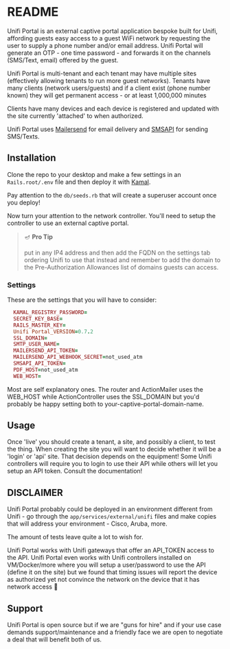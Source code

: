 # README

Unifi Portal is an external captive portal application bespoke built for Unifi, affording guests easy access to a guest WiFi network
by requesting the user to supply a phone number and/or email address. Unifi Portal will generate an OTP - one time password -
and forwards it on the channels (SMS/Text, email) offered by the guest.

Unifi Portal is multi-tenant and each tenant may have multiple sites (effectively allowing tenants to run more guest networks).
Tenants have many clients (network users/guests) and if a client exist (phone number known) they will get permanent access - or
at least 1,000,000 minutes

Clients have many devices and each device is registered and updated with the site currently 'attached' to when authorized.

Unifi Portal uses [Mailersend](https://mailersend.com) for email delivery and [SMSAPI](https://smsapi.com) for sending SMS/Texts.

## Installation

Clone the repo to your desktop and make a few settings in an `Rails.root/.env` file and then deploy it with [Kamal](https://kamal-deploy.org/).

Pay attention to the `db/seeds.rb` that will create a superuser account once you deploy!

Now turn your attention to the network controller. You'll need to setup the controller to use an external captive portal.

> 🪔 **Pro Tip**
>
>put in any IP4 address and then add the FQDN on the settings tab ordering Unifi to use that instead and remember to add the domain to the Pre-Authorization Allowances list of domains guests can access.

### Settings

These are the settings that you will have to consider:

```ruby
  KAMAL_REGISTRY_PASSWORD=
  SECRET_KEY_BASE=
  RAILS_MASTER_KEY=
  Unifi Portal_VERSION=0.7.2
  SSL_DOMAIN=
  SMTP_USER_NAME=
  MAILERSEND_API_TOKEN=
  MAILERSEND_API_WEBHOOK_SECRET=not_used_atm
  SMSAPI_API_TOKEN=
  PDF_HOST=not_used_atm
  WEB_HOST=
```

Most are self explanatory ones. The router and ActionMailer uses the WEB_HOST while ActionController uses the SSL_DOMAIN but you'd probably be
happy setting both to your-captive-portal-domain-name.

## Usage

Once 'live' you should create a tenant, a site, and possibly a client, to test the thing. When creating the site you will want to decide whether it will
be a 'login' or 'api' site. That decision depends on the equipment! Some Unifi controllers will require you to login to use their API while others will
let you setup an API token. Consult the documentation!

## DISCLAIMER

Unifi Portal probably could be deployed in an environment different from Unifi - go through the `app/services/external/unifi` files and make copies that will address
your environment - Cisco, Aruba, more.

The amount of tests leave quite a lot to wish for.

Unifi Portal works with Unifi gateways that offer an API_TOKEN access to the API. Unifi Portal even works with Unifi controllers installed on VM/Docker/more where
you will setup a user/password to use the API (define it on the site) but we found that timing issues will report the device as authorized yet not convince
the network on the device that it has network access 🥵

## Support

Unifi Portal is open source but if we are "guns for hire" and if your use case demands support/maintenance and a friendly face we are open to negotiate a deal
that will benefit both of us.
